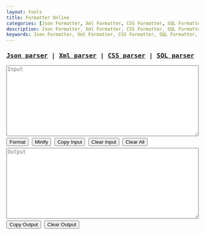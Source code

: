 ```yaml
---
layout: tools
title: Formatter Online
categories: [Json Formatter, Xml Formatter, CSS Formatter, SQL Formatter]
description: Json Formatter, Xml Formatter, CSS Formatter, SQL Formatter, Json parser, Xml parser, CSS parser, SQL parser
keywords: Json Formatter, Xml Formatter, CSS Formatter, SQL Formatter, Json parser, Xml parser, CSS parser, SQL parser
---
```


<div style="font-family: monospace;">
	<h3 class="row">
      <a href="javascript:void(0);" id="json" onclick="switchParser('json');">Json parser</a> | 
      <a href="javascript:void(0);" id="xml" onclick="switchParser('xml');">Xml parser</a> | 
      <a href="javascript:void(0);" id="css" onclick="switchParser('css');">CSS parser</a> | 
      <a href="javascript:void(0);" id="sql" onclick="switchParser('sql');">SQL parser</a>
    </h3>
    <textarea class="row" rows="12" id="input" name="input" placeholder="Input" style="white-space: pre; width: 100%;"></textarea>
    <div class="row" style="margin: 5px 0;">
      <button class="btn-outline" onclick="parseData()">Format</button>
      <button class="btn-outline" onclick="compressData()">Minify</button>
      <button class="btn-outline" onclick="copyData('input')" data-toggle="tooltip" title="Copy to clipboard">Copy Input</button>
      <button class="btn-outline" onclick="clearInput()">Clear Input</button>
      <button class="btn-outline" onclick="clearAll()">Clear All</button>
    </div>
	<textarea lang="xml" readonly class="row" rows="12" id="output" name="output" placeholder="Output" style="white-space: pre; width: 100%;"></textarea>
    <div class="row" style="margin: 5px 0;">
      <button class="btn-outline" onclick="copyData('output')" data-toggle="tooltip" title="Copy to clipboard">Copy Output</button>
      <button class="btn-outline" onclick="clearOutput()">Clear Output</button>
    </div>
</div>

<script type="text/javascript">
	const TYPES=["json","xml","css","sql"];var current_type="json",switchParser=e=>{document.getElementById(current_type).style.color="#007bff",TYPES.includes(e)&&(current_type=e),document.getElementById(current_type).style.color="#ff5200",window.localStorage.setItem("type",current_type);var t=window.localStorage.getItem(current_type);t?!0===isValidInputData(current_type,t)?document.getElementById("input").value=t:(window.localStorage.removeItem(current_type),clearInput()):clearInput();clearOutput()},validateJson=e=>{try{JSON.parse(e)}catch(e){return e}return!0},validateXml=e=>{const t=(new window.DOMParser).parseFromString(e,"text/xml");return!(t.getElementsByTagName("parsererror").length>0)||t.getElementsByTagName("parsererror")[0].getElementsByTagName("div")[0].innerHTML},isValidInputData=(e,t)=>{let a;switch(e){case"json":a=validateJson(t);break;case"xml":a=validateXml(t);break;case"css":case"sql":a=!0;break;default:a="Invalid type"}return a},initPage=()=>{let e=window.localStorage.getItem("type");e&&TYPES.includes(e)?current_type=e:window.localStorage.setItem("type",current_type),document.getElementById(current_type).style.color="#ff5200";var t=window.localStorage.getItem(current_type);if(t){var a=isValidInputData(current_type,t);!0===a?document.getElementById("input").value=t:(window.localStorage.removeItem(current_type),console.log(a))}};initPage();var parseInputData=(e,t)=>{let a=t;switch(e){case"json":a=vkbeautify.json(t.trim(),4);break;case"xml":a=vkbeautify.xml(t.trim());break;case"css":a=vkbeautify.css(t.trim(),"    ");break;case"sql":a=vkbeautify.sql(t.trim(),"    ");break;default:a="Invalid type"}return a},compressInputData=(e,t)=>{let a=t;switch(e){case"json":a=vkbeautify.jsonmin(t.trim());break;case"xml":a=vkbeautify.xmlmin(t.trim(),!0);break;case"css":a=vkbeautify.cssmin(t.trim());break;case"sql":a=vkbeautify.sqlmin(t.trim());break;default:a="Invalid type"}return a},parseData=()=>{var e=document.getElementById("input").value;if(e){var t=isValidInputData(current_type,e);!0===t?(document.getElementById("output").value=parseInputData(current_type,e),window.localStorage.setItem(current_type,e)):document.getElementById("output").value=t}else document.getElementById("output").value="Input is empty"},compressData=()=>{var e=document.getElementById("input").value;if(e&&""!==e.trim()){var t=isValidInputData(current_type,e);!0===t?(document.getElementById("output").value=compressInputData(current_type,e),window.localStorage.setItem(current_type,e)):document.getElementById("output").value=t}else document.getElementById("output").value="Input value is empty"},copyData=e=>{var t=document.getElementById(e);t.select(),t.setSelectionRange(0,99999),document.execCommand("copy")},clearInput=()=>{document.getElementById("input").value=""},clearOutput=()=>{document.getElementById("output").value=""},clearAll=()=>{clearOutput(),clearInput()};
</script>